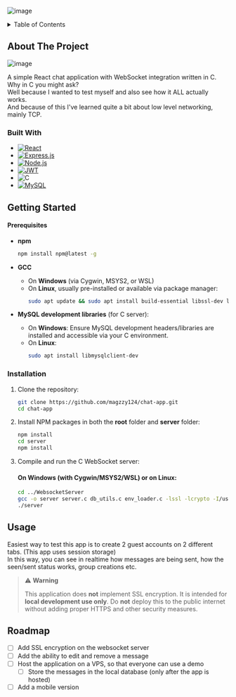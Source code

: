 ![image](https://github.com/user-attachments/assets/f3083bac-155b-41b2-b1e6-b8e478284e21)<details>
  <summary>Table of Contents</summary>
  <ol>
    <li>
      <a href="#about-the-project">About The Project</a>
      <ul>
        <li><a href="#built-with">Built With</a></li>
      </ul>
    </li>
    <li>
      <a href="#getting-started">Getting Started</a>
      <ul>
        <li><a href="#prerequisites">Prerequisites</a></li>
        <li><a href="#installation">Installation</a></li>
      </ul>
    </li>
    <li><a href="#usage">Usage</a></li>
    <li><a href="#roadmap">Roadmap</a></li>
  </ol>
</details>


<!-- ABOUT THE PROJECT -->
## About The Project

![image](https://github.com/user-attachments/assets/b5c73f5e-3021-4ebe-a2c1-32006bf36a01)

A simple React chat application with WebSocket integration written in C.<br>
Why in C you might ask?<br>
Well because I wanted to test myself and also see how it ALL actually works.<br>
And because of this I've learned quite a bit about low level networking, mainly TCP.<br>


### Built With

* [![React][React.js]][React-url]
* [![Express.js](https://img.shields.io/badge/Express.js-404D59?style=for-the-badge&logo=express)](https://expressjs.com/)
* [![Node.js](https://img.shields.io/badge/Node.js-339933?style=for-the-badge&logo=nodedotjs&logoColor=white)](https://nodejs.org/)
* [![JWT](https://img.shields.io/badge/JWT-000000?style=for-the-badge&logo=jsonwebtokens&logoColor=white)](https://jwt.io/)
* ![C](https://img.shields.io/badge/C-00599C?style=for-the-badge&logo=c&logoColor=white)
* [![MySQL](https://img.shields.io/badge/MySQL-4479A1?style=for-the-badge&logo=mysql&logoColor=white)](https://www.mysql.com/)
  



## Getting Started

#### Prerequisites

- **npm**
  ```sh
  npm install npm@latest -g
  ```

- **GCC**
  - On **Windows** (via Cygwin, MSYS2, or WSL)
  - On **Linux**, usually pre-installed or available via package manager:
    ```sh
    sudo apt update && sudo apt install build-essential libssl-dev libmysqlclient-dev
    ```

- **MySQL development libraries** (for C server):
  - On **Windows**: Ensure MySQL development headers/libraries are installed and accessible via your C environment.
  - On **Linux**:
    ```sh
    sudo apt install libmysqlclient-dev
    ```

### Installation

1. Clone the repository:
   ```sh
   git clone https://github.com/magzzy124/chat-app.git
   cd chat-app
   ```

2. Install NPM packages in both the **root** folder and **server** folder:
   ```sh
   npm install
   cd server
   npm install
   ```

3. Compile and run the C WebSocket server:

   #### On Windows (with Cygwin/MSYS2/WSL) or on Linux:
   ```sh
   cd ../WebsocketServer
   gcc -o server server.c db_utils.c env_loader.c -lssl -lcrypto -I/usr/include/mysql -L/usr/lib/mysql -lmysqlclient
   ./server
   ```

<!-- USAGE EXAMPLES -->
## Usage
Easiest way to test this app is to create 2 guest accounts on 2 different tabs. (This app uses session storage) </br>
In this way, you can see in realtime how messages are being sent, how the seen/sent status works, group creations etc.

> ⚠️ **Warning**
>
> This application does **not** implement SSL encryption. It is intended for **local development use only**.
> Do **not** deploy this to the public internet without adding proper HTTPS and other security measures.




<!-- ROADMAP -->
## Roadmap

- [ ] Add SSL encryption on the websocket server
- [ ] Add the ability to edit and remove a message
- [ ] Host the application on a VPS, so that everyone can use a demo
    - [ ] Store the messages in the local database (only after the app is hosted)
- [ ] Add a mobile version

<!-- MARKDOWN LINKS & IMAGES -->
<!-- https://www.markdownguide.org/basic-syntax/#reference-style-links -->
[contributors-shield]: https://img.shields.io/github/contributors/othneildrew/Best-README-Template.svg?style=for-the-badge
[contributors-url]: https://github.com/othneildrew/Best-README-Template/graphs/contributors
[forks-shield]: https://img.shields.io/github/forks/othneildrew/Best-README-Template.svg?style=for-the-badge
[forks-url]: https://github.com/othneildrew/Best-README-Template/network/members
[stars-shield]: https://img.shields.io/github/stars/othneildrew/Best-README-Template.svg?style=for-the-badge
[stars-url]: https://github.com/othneildrew/Best-README-Template/stargazers
[issues-shield]: https://img.shields.io/github/issues/othneildrew/Best-README-Template.svg?style=for-the-badge
[issues-url]: https://github.com/othneildrew/Best-README-Template/issues
[license-shield]: https://img.shields.io/github/license/othneildrew/Best-README-Template.svg?style=for-the-badge
[license-url]: https://github.com/othneildrew/Best-README-Template/blob/master/LICENSE.txt
[linkedin-shield]: https://img.shields.io/badge/-LinkedIn-black.svg?style=for-the-badge&logo=linkedin&colorB=555
[linkedin-url]: https://linkedin.com/in/othneildrew
[product-screenshot]: images/screenshot.png
[Next.js]: https://img.shields.io/badge/next.js-000000?style=for-the-badge&logo=nextdotjs&logoColor=white
[Next-url]: https://nextjs.org/
[React.js]: https://img.shields.io/badge/React-20232A?style=for-the-badge&logo=react&logoColor=61DAFB
[React-url]: https://reactjs.org/
[Vue.js]: https://img.shields.io/badge/Vue.js-35495E?style=for-the-badge&logo=vuedotjs&logoColor=4FC08D
[Vue-url]: https://vuejs.org/
[Angular.io]: https://img.shields.io/badge/Angular-DD0031?style=for-the-badge&logo=angular&logoColor=white
[Angular-url]: https://angular.io/
[Svelte.dev]: https://img.shields.io/badge/Svelte-4A4A55?style=for-the-badge&logo=svelte&logoColor=FF3E00
[Svelte-url]: https://svelte.dev/
[Laravel.com]: https://img.shields.io/badge/Laravel-FF2D20?style=for-the-badge&logo=laravel&logoColor=white
[Laravel-url]: https://laravel.com
[Bootstrap.com]: https://img.shields.io/badge/Bootstrap-563D7C?style=for-the-badge&logo=bootstrap&logoColor=white
[Bootstrap-url]: https://getbootstrap.com
[JQuery.com]: https://img.shields.io/badge/jQuery-0769AD?style=for-the-badge&logo=jquery&logoColor=white
[JQuery-url]: https://jquery.com 
